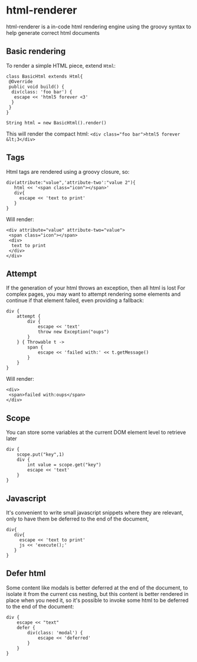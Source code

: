 # html-renderer

html-renderer is a in-code html rendering engine using the groovy syntax to help generate correct html documents

## Basic rendering

To render a simple HTML piece, extend `Html`:

```
class BasicHtml extends Html{
 @Override
 public void build() {
  div(class: 'foo bar') {
   escape << 'html5 forever <3'
  }
 }
}

String html = new BasicHtml().render()
```

This will render the compact html:
`<div class="foo bar">html5 forever &lt;3</div>`

## Tags

Html tags are rendered using a groovy closure, so:

```
div(attribute:"value",'attribute-two':"value 2"){
   html << '<span class="icon"></span>'
   div{
     escape << 'text to print'
   }
}
```

Will render:

```
<div attribute="value" attribute-two="value">
 <span class="icon"></span>
 <div>
  text to print
 </div>
</div>
```

## Attempt

If the generation of your html throws an exception, then all html is lost
For complex pages, you may want to attempt rendering some elements and continue if that element failed, even providing a fallback:

```
div {
    attempt {
        div {
            escape << 'text'
            throw new Exception("oups")
        }
    } { Throwable t ->
        span {
            escape << 'failed with:' << t.getMessage()
        }
    }
}
```

Will render:

```
<div>
 <span>failed with:oups</span>
</div>
```

## Scope

You can store some variables at the current DOM element level to retrieve later

```
div {
    scope.put("key",1)
    div {
        int value = scope.get("key")
        escape << 'text'
    }
}
```

## Javascript

It's convenient to write small javascript snippets where they are relevant, only to have them be deferred to the end of the document,

```
div{
   div{
     escape << 'text to print'
     js << 'execute();'
   }
}
```

## Defer html

Some content like modals is better deferred at the end of the document, to isolate it from the current css nesting,
but this content is better rendered in place when you need it, so it's possible to invoke some html to be deferred to the end of the document:

```
div {
    escape << "text"
    defer {
        div(class: 'modal') {
            escape << 'deferred'
        }
    }
}
```


